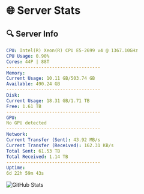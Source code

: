 # 🌐 Server Stats
## 🔍 Server Info
```yaml
CPU: Intel(R) Xeon(R) CPU E5-2699 v4 @ 1367.10GHz
CPU Usage: 0.90%
Cores: 44P | 88T
-----------------------------------
Memory:
Current Usage: 10.11 GB/503.74 GB
Available: 490.24 GB
-----------------------------------
Disk:
Current Usage: 18.31 GB/1.71 TB
Free: 1.61 TB
-----------------------------------
GPU:
No GPU detected
-----------------------------------
Network:
Current Transfer (Sent): 43.92 MB/s
Current Transfer (Received): 162.31 KB/s
Total Sent: 61.53 TB
Total Received: 1.14 TB
-----------------------------------
Uptime:
6d 22h 59m 43s
```
![GitHub Stats](https://img.shields.io/badge/Updated-2025-02-14_21:43:01-blue)